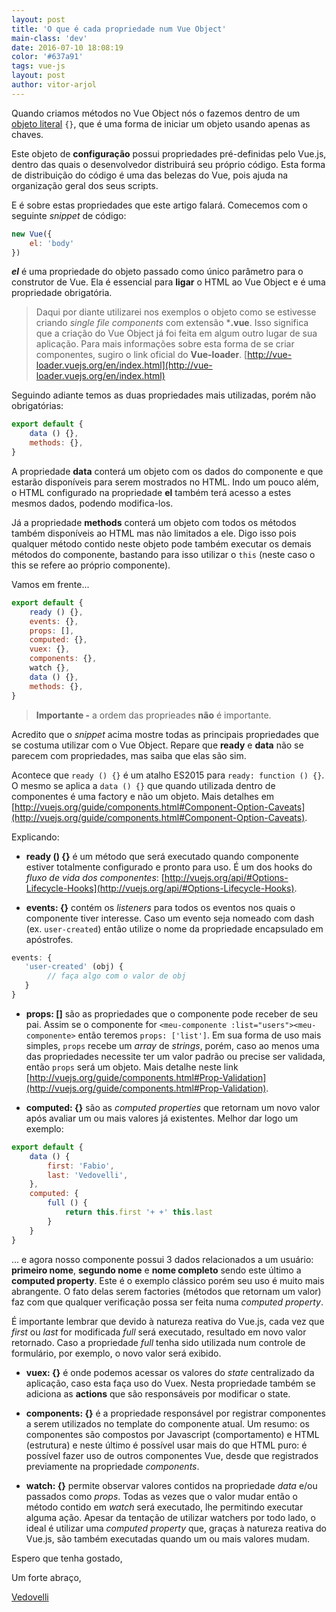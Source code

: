 ```yaml
---
layout: post
title: 'O que é cada propriedade num Vue Object'
main-class: 'dev'
date: 2016-07-10 18:08:19 
color: '#637a91'
tags: vue-js
layout: post
author: vitor-arjol
---
```


Quando criamos métodos no Vue Object nós o fazemos dentro de um [objeto literal](http://blog.caelum.com.br/criacao-de-objetos-em-javascript/) `{}`, que é uma forma de iniciar um objeto usando apenas as chaves.

Este objeto de **configuração** possui propriedades pré-definidas pelo Vue.js, dentro das quais o desenvolvedor distribuirá seu próprio código. Esta forma de distribuição do código é uma das belezas do Vue, pois ajuda na organização geral dos seus scripts.

E é sobre estas propriedades que este artigo falará. Comecemos com o seguinte *snippet* de código:

```javascript
new Vue({
    el: 'body'
})
```

***el*** é uma propriedade do objeto passado como único parâmetro para o construtor de Vue. Ela é essencial para **ligar** o HTML ao Vue Object e é uma propriedade obrigatória.

> Daqui por diante utilizarei nos exemplos o objeto como se estivesse criando *single file components* com extensão ***.vue**. Isso significa que a criação do Vue Object já foi feita em algum outro lugar de sua aplicação. Para mais informações sobre esta forma de se criar componentes, sugiro o link oficial do **Vue-loader**. [http://vue-loader.vuejs.org/en/index.html](http://vue-loader.vuejs.org/en/index.html)

Seguindo adiante temos as duas propriedades mais utilizadas, porém não obrigatórias:

```javascript
export default {
    data () {},
    methods: {},
}
```

A propriedade **data** conterá um objeto com os dados do componente e que estarão disponíveis para serem mostrados no HTML. Indo um pouco além, o HTML configurado na propriedade **el** também terá acesso a estes mesmos dados, podendo modifica-los.

Já a propriedade **methods** conterá um objeto com todos os métodos também disponíveis ao HTML mas não limitados a ele. Digo isso pois qualquer método contido neste objeto pode também executar os demais métodos do componente, bastando para isso utilizar o `this` (neste caso o this se refere ao próprio componente).

Vamos em frente...

```javascript
export default {
    ready () {},
    events: {},
    props: [],
    computed: {},
    vuex: {},
    components: {},
    watch {},
    data () {},
    methods: {},
}
```

>**Importante -** a ordem das proprieades **não** é importante.

Acredito que o *snippet* acima mostre todas as principais propriedades que se costuma utilizar com o Vue Object. Repare que **ready** e **data** não se parecem com propriedades, mas saiba que elas são sim.

Acontece que `ready () {}` é um atalho ES2015 para `ready: function () {}`. O mesmo se aplica a `data () {}` que quando utilizada dentro de componentes é uma factory e não um objeto. Mais detalhes em [http://vuejs.org/guide/components.html#Component-Option-Caveats](http://vuejs.org/guide/components.html#Component-Option-Caveats).

Explicando:

* **ready () {}** é um método que será executado quando componente estiver totalmente configurado e pronto para uso. É um dos hooks do *fluxo de vida dos componentes*: [http://vuejs.org/api/#Options-Lifecycle-Hooks](http://vuejs.org/api/#Options-Lifecycle-Hooks).

* **events: {}** contém os *listeners* para todos os eventos nos quais o componente tiver interesse. Caso um evento seja nomeado com dash (ex. `user-created`) então utilize o nome da propriedade encapsulado em apóstrofes.
```javascript
events: {
   'user-created' (obj) {
        // faça algo com o valor de obj
   }
}
```
* **props: []** são as propriedades que o componente pode receber de seu pai. Assim se o componente for `<meu-componente :list="users"><meu-componente>` então teremos `props: ['list']`. Em sua forma de uso mais simples, `props` recebe um *array* de *strings*, porém, caso ao menos uma das propriedades necessite ter um valor padrão ou precise ser validada, então `props` será um objeto. Mais detalhe neste link [http://vuejs.org/guide/components.html#Prop-Validation](http://vuejs.org/guide/components.html#Prop-Validation).

* **computed: {}** são as *computed properties* que retornam um novo valor após avaliar um ou mais valores já existentes. Melhor dar logo um exemplo:

```javascript
export default {
    data () {
        first: 'Fabio',
        last: 'Vedovelli',
    },
    computed: {
        full () {
            return this.first '+ +' this.last
        }
    }
}
```
... e agora nosso componente possui 3 dados relacionados a um usuário: **primeiro nome**, **segundo nome** e **nome completo** sendo este último a **computed property**. Este é o exemplo clássico porém seu uso é muito mais abrangente. O fato delas serem factories (métodos que retornam um valor) faz com que qualquer verificação possa ser feita numa *computed property*.

É importante lembrar que devido à natureza reativa do Vue.js, cada vez que *first* ou *last* for modificada *full* será executado, resultado em novo valor retornado. Caso a propriedade *full* tenha sido utilizada num controle de formulário, por exemplo, o novo valor será exibido.

* **vuex: {}** é onde podemos acessar os valores do *state* centralizado da aplicação, caso esta faça uso do Vuex. Nesta propriedade também se adiciona as **actions** que são responsáveis por modificar o state.

* **components: {}** é a propriedade responsável por registrar componentes a serem utilizados no template do componente atual. Um resumo: os componentes são compostos por Javascript (comportamento) e HTML (estrutura) e neste último é possível usar mais do que HTML puro: é possível fazer uso de outros componentes Vue, desde que registrados previamente na propriedade *components*.

* **watch: {}** permite observar valores contidos na propriedade *data* e/ou passados como *props*. Todas as vezes que o valor mudar então o método contido em *watch* será executado, lhe permitindo executar alguma ação. Apesar da tentação de utilizar watchers por todo lado, o ideal é utilizar uma *computed property* que, graças à natureza reativa do Vue.js, são também executadas quando um ou mais valores mudam.

Espero que tenha gostado,

Um forte abraço,

[Vedovelli](http://vedcasts.com.br)
